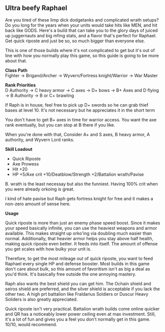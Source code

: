 ## Ultra beefy Raphael

Are you tired of these limp dick dodgetanks and complicated wrath setups? Do you 
long for the years when your units would take hits like MEN, and hit back like GODS.
Here's a build that can take you to the glory days of juiced up juggernauts and big 
mfing stats, and a flavor that's perfect for Raphael. Get quick riposte and just be
so, so much bigger than everyone else. 

This is one of those builds where it's not complicated to get but it's out of line 
with how you normally play this game, so this guide is going to be more about that.

__Class Path__ <br>
Fighter -> Brigand/Archer -> Wyvern/Fortress knight/Warrior -> War Master

__Rank Priorities__ <br>
D Authority -> C heavy armor -> C axes -> D+ bows -> B+ Axes and D flying -> 
B Authority -> B or C+ brawling

If Raph is in house, feel free to pick up D+ swords so he can grab thief bases at 
level 10. It's not necessary but he appreciates it in the short term

You don't have to get B+ axes in time for warrior access. You want the axe rank 
eventually, but you can stop at B there if you like. 

When you're done with that, Consider A+ and S axes, B heavy armor, A authority, and
Wyvern Lord ranks.

__Skill Loadout__
- Quick Riposte
- Axe Prowess
- Hit +20
- HP +5/Axe crit +10/Deatblow/Strength +2/Battalion wrath/Pavise

B. wrath is the least necessay but also the funniest. Having 100% crit when you were
already orkoing is great. 

I kind of hate pavise but Raph gets fortress knight for free and it makes a non-zero
amount of sense here.

__Usage__

Quick riposte is more than just an enemy phase speed boost. Since it makes your 
speed basically infinite, you can use the heaviest weapons and armor available. 
This makes straight up orko'ing via doubling much easier than normal. Additionally,
that heavier armor helps you stay above half health, making quick riposte even 
better. It feeds into itself. The amount of offense you get scales with how bulky 
your unit is.

Therefore, to get the most mileage out of quick riposte, you want to feed Raphael 
every single HP and defense booster. Most builds in this game don't care about 
bulk, so this amount of favoritism isn't as big a deal as you'd think. 
It's basically free outside the one annoying mastery.

Raph also wants the best shield you can get him. The Ochain shield and seiros shield
are preferred, and the silver shield is acceptable if you lack the other two. A high
prt battalion like Fraldarius Soldiers or Duscur Heavy Soliders is also greatly 
appreciated.

Quick riposte isn't very practical. Battalion wrath builds come online quicker and
QR has a noticeably lower power ceiling even at max investment. Still, it's a lot 
of fun and gives you a feel you don't normally get in this game. 10/10, would 
recommend.
